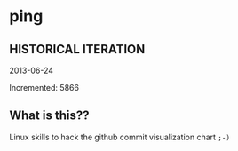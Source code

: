 # ping

## HISTORICAL ITERATION
2013-06-24

Incremented: 5866

## What is this?? 
Linux skills to hack the github commit visualization chart `;-)`
